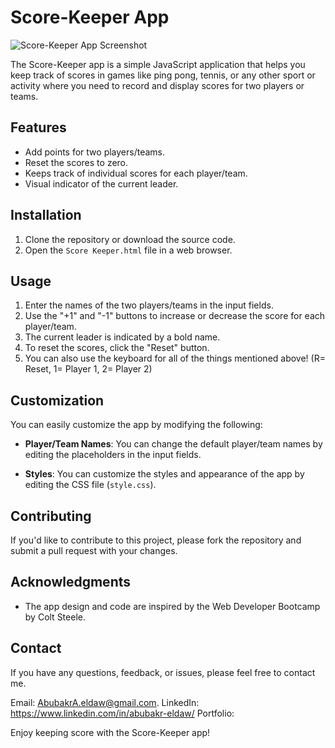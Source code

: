 # Score-Keeper App

![Score-Keeper App Screenshot](app-screenshot.png)

The Score-Keeper app is a simple JavaScript application that helps you keep track of scores in games like ping pong, tennis, or any other sport or activity where you need to record and display scores for two players or teams.

## Features

- Add points for two players/teams.
- Reset the scores to zero.
- Keeps track of individual scores for each player/team.
- Visual indicator of the current leader.

## Installation

1. Clone the repository or download the source code.
2. Open the `Score Keeper.html` file in a web browser.

## Usage

1. Enter the names of the two players/teams in the input fields.
2. Use the "+1" and "-1" buttons to increase or decrease the score for each player/team.
3. The current leader is indicated by a bold name.
4. To reset the scores, click the "Reset" button.
5. You can also use the keyboard for all of the things mentioned above! (R= Reset, 1= Player 1, 2= Player 2)

## Customization

You can easily customize the app by modifying the following:

- **Player/Team Names**: You can change the default player/team names by editing the placeholders in the input fields.

- **Styles**: You can customize the styles and appearance of the app by editing the CSS file (`style.css`).

## Contributing

If you'd like to contribute to this project, please fork the repository and submit a pull request with your changes.


## Acknowledgments

- The app design and code are inspired by the Web Developer Bootcamp by Colt Steele.

## Contact

If you have any questions, feedback, or issues, please feel free to contact me.

Email: AbubakrA.eldaw@gmail.com.
LinkedIn: https://www.linkedin.com/in/abubakr-eldaw/
Portfolio: 

Enjoy keeping score with the Score-Keeper app!
